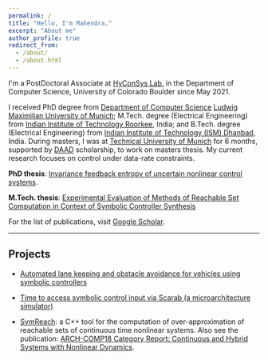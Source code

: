 ```yaml
---
permalink: /
title: "Hello, I'm Mahendra."
excerpt: "About me"
author_profile: true
redirect_from: 
  - /about/
  - /about.html
---
```


I'm a PostDoctoral Associate at [HyConSys Lab.](https://www.hyconsys.com/members/mahendra/) in the Department of Computer Science, University of Colorado Boulder since May 2021. 

I received PhD degree from [Department of Computer Science](https://www.ifi.uni-muenchen.de/index.html) [Ludwig Maximilian University of Munich](https://www.lmu.de/en/index.html); M.Tech. degree (Electrical Engineering) from [Indian Institute of Technology Roorkee](https://www.iitr.ac.in/), India; and B.Tech. degree (Electrical Engineering) from [Indian Institute of Technology (ISM) Dhanbad](https://www.iitism.ac.in/iitismnew/), India. During masters, I was at [Technical University of Munich](https://www.tum.de/en/) for 6 months, supported by [DAAD](https://www.daad.de/en/) scholarship, to work on masters thesis. My current research focuses on control under data-rate constraints. 

**PhD thesis**: [Invariance feedback entropy of uncertain nonlinear control systems](https://edoc.ub.uni-muenchen.de/28710/1/Tomar_Mahendra_Singh.pdf). 

**M.Tech. thesis**: [Experimental Evaluation of Methods of Reachable Set Computation in Context of Symbolic Controller Synthesis](http://mahendrasinghtomar.github.io/files/MTech_thesis_MahendraSinghTomar.pdf)

For the list of publications, visit [Google Scholar](https://scholar.google.com/citations?user=EvhDPWoAAAAJ&hl=en).

---
Projects
- 
* [Automated lane keeping and obstacle avoidance for vehicles using symbolic controllers](https://github.com/mahendrasinghtomar/Vehicle_LaneKeeping_SymbolicControl)

* [Time to access symbolic control input via Scarab (a microarchitecture simulator)](https://github.com/mahendrasinghtomar/Symbolic_Controller_Access_time_via_microarchitecture_Simulator)

* [SymReach](https://github.com/mahendrasinghtomar/SymReach): a C++ tool for the computation of over-approximation of reachable sets of continuous time nonlinear systems. Also see the publication: [ARCH-COMP18 Category Report:
Continuous and Hybrid Systems with Nonlinear Dynamics](https://easychair.org/publications/open/gjfh).